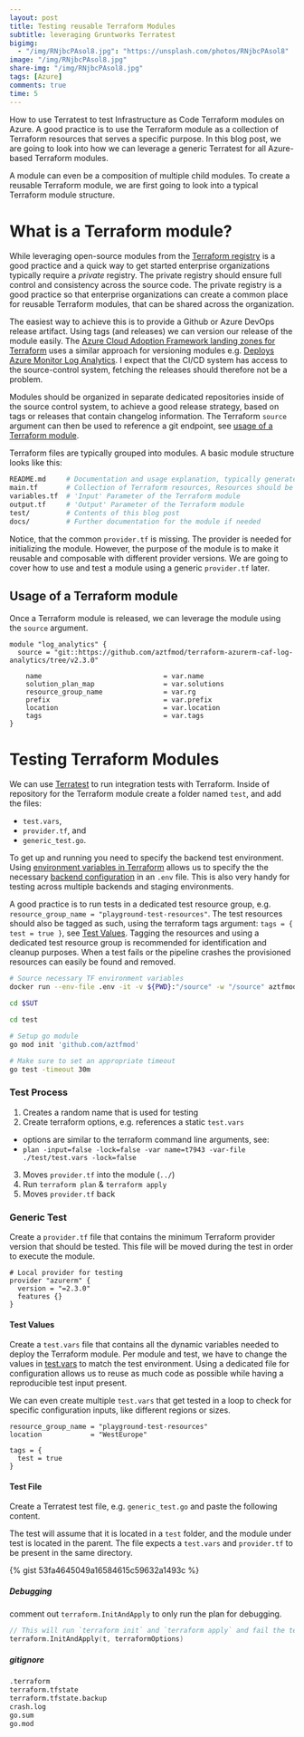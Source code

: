 ```yaml
---
layout: post
title: Testing reusable Terraform Modules
subtitle: leveraging Gruntworks Terratest
bigimg:
  - "/img/RNjbcPAsol8.jpg": "https://unsplash.com/photos/RNjbcPAsol8"
image: "/img/RNjbcPAsol8.jpg"
share-img: "/img/RNjbcPAsol8.jpg"
tags: [Azure]
comments: true
time: 5
---
```


How to use Terratest to test Infrastructure as Code Terraform modules on Azure.
A good practice is to use the Terraform module as a collection of Terraform resources that serves a specific purpose.
In this blog post, we are going to look into how we can leverage a generic Terratest for all Azure-based Terraform modules.

A module can even be a composition of multiple child modules.
To create a reusable Terraform module, we are first going to look into a typical Terraform module structure.

# What is a Terraform module?

While leveraging open-source modules from the [Terraform registry](https://registry.terraform.io/) is a good practice and a quick way to get started enterprise organizations typically require a _private_ registry. The private registry should ensure full control and consistency across the source code. The private registry is a good practice so that enterprise organizations can create a common place for reusable Terraform modules, that can be shared across the organization.

The easiest way to achieve this is to provide a Github or Azure DevOps release artifact.
Using tags (and releases) we can version our release of the module easily. The [Azure Cloud Adoption Framework landing zones for Terraform](https://github.com/Azure/caf-terraform-landingzones) uses a similar approach for versioning modules e.g. [Deploys Azure Monitor Log Analytics](https://github.com/aztfmod/terraform-azurerm-caf-log-analytics/tree/v2.3.0).
I expect that the CI/CD system has access to the source-control system, fetching the releases should therefore not be a problem.

Modules should be organized in separate dedicated repositories inside of the source control system, to achieve a good release strategy, based on tags or releases that contain changelog information. The Terraform `source` argument can then be used to reference a git endpoint, see [usage of a Terraform module](#usage-of-a-terraform-module).

Terraform files are typically grouped into modules. A basic module structure looks like this:

```bash
README.md     # Documentation and usage explanation, typically generated using https://github.com/terraform-docs/terraform-docs
main.tf       # Collection of Terraform resources, Resources should be split into separate files
variables.tf  # 'Input' Parameter of the Terraform module  
output.tf     # 'Output' Parameter of the Terraform module
test/         # Contents of this blog post
docs/         # Further documentation for the module if needed
```

Notice, that the common `provider.tf` is missing. The provider is needed for initializing the module. However, the purpose of the module is to make it reusable and composable with different provider versions. We are going to cover how to use and test a module using a generic `provider.tf` later.

## Usage of a Terraform module

Once a Terraform module is released, we can leverage the module using the `source` argument.

```hcl
module "log_analytics" {
  source = "git::https://github.com/aztfmod/terraform-azurerm-caf-log-analytics/tree/v2.3.0"

    name                              = var.name
    solution_plan_map                 = var.solutions
    resource_group_name               = var.rg
    prefix                            = var.prefix
    location                          = var.location
    tags                              = var.tags
}
```

# Testing Terraform Modules

We can use [Terratest](https://terratest.gruntwork.io/docs/) to run integration tests with Terraform.
Inside of repository for the Terraform module create a folder named `test`, and add the files:

- `test.vars`,
- `provider.tf`, and
- `generic_test.go`.

To get up and running you need to specify the backend test environment.
Using [environment variables in Terraform](https://www.terraform.io/docs/commands/environment-variables.html) allows us to specify the the necessary [backend configuration](https://www.terraform.io/docs/backends/index.html) in an `.env` file. This is also very handy for testing across multiple backends and staging environments.

A good practice is to run tests in a dedicated test resource group, e.g. `resource_group_name = "playground-test-resources"`.
The test resources should also be tagged as such, using the terraform tags argument: `tags = { test = true }`, see [Test Values](#test-values). Tagging the resources and using a dedicated test resource group is recommended for identification and cleanup purposes. When a test fails or the pipeline crashes the provisioned resources can easily be found and removed.

```bash
# Source necessary TF environment variables
docker run --env-file .env -it -v ${PWD}:"/source" -w "/source" aztfmod/rover

cd $SUT

cd test

# Setup go module
go mod init 'github.com/aztfmod'

# Make sure to set an appropriate timeout
go test -timeout 30m
```

### Test Process

1. Creates a random name that is used for testing
2. Create terraform options, e.g. references a static `test.vars`
  - options are similar to the terraform command line arguments, see:
  - `plan -input=false -lock=false -var name=t7943 -var-file ./test/test.vars -lock=false`
3. Moves `provider.tf` into the module (`../`)
4. Run `terraform plan` & `terraform apply`
5. Moves `provider.tf` back

### Generic Test

Create a `provider.tf` file that contains the minimum Terraform provider version that should be tested. This file will be moved during the test in order to execute the module.

```hcl
# Local provider for testing
provider "azurerm" {
  version = "=2.3.0"
  features {}
}
```

#### Test Values

Create a `test.vars` file that contains all the dynamic variables needed to deploy the Terraform module.
Per module and test, we have to change the values in [test.vars](#test-values) to match the test environment.
Using a dedicated file for configuration allows us to reuse as much code as possible while having a reproducible test input present.

We can even create multiple `test.vars` that get tested in a loop to check for specific configuration inputs, like different regions or sizes.

```hcl
resource_group_name = "playground-test-resources"
location            = "WestEurope"

tags = {
  test = true
}
```

#### Test File

Create a Terratest test file, e.g. `generic_test.go` and paste the following content.

The test will assume that it is located in a  `test` folder, and the module under test is located in the parent.
The file expects a `test.vars` and `provider.tf` to be present in the same directory.

{% gist 53fa4645049a16584615c59632a1493c %}

##### Debugging

comment out `terraform.InitAndApply` to only run the plan for debugging.

```go
// This will run `terraform init` and `terraform apply` and fail the test if there are any errors
terraform.InitAndApply(t, terraformOptions)
```

##### gitignore

```txt
.terraform
terraform.tfstate
terraform.tfstate.backup
crash.log
go.sum
go.mod
```
